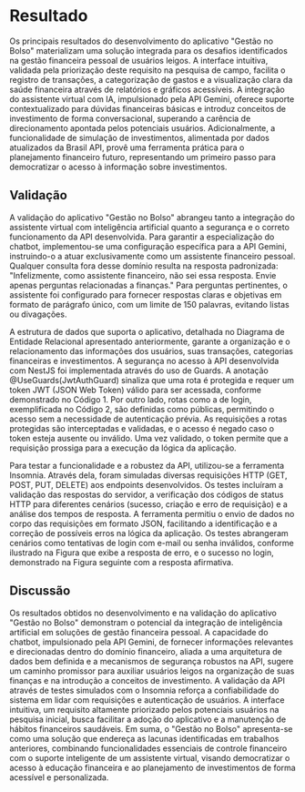 # Resultado

Os principais resultados do desenvolvimento do aplicativo "Gestão no Bolso" materializam uma solução integrada para os desafios identificados na gestão financeira pessoal de usuários leigos. A interface intuitiva, validada pela priorização deste requisito na pesquisa de campo, facilita o registro de transações, a categorização de gastos e a visualização clara da saúde financeira através de relatórios e gráficos acessíveis. A integração do assistente virtual com IA, impulsionado pela API Gemini, oferece suporte contextualizado para dúvidas financeiras básicas e introduz conceitos de investimento de forma conversacional, superando a carência de direcionamento apontada pelos potenciais usuários. Adicionalmente, a funcionalidade de simulação de investimentos, alimentada por dados atualizados da Brasil API, provê uma ferramenta prática para o planejamento financeiro futuro, representando um primeiro passo para democratizar o acesso à informação sobre investimentos. 

## Validação

A validação do aplicativo "Gestão no Bolso" abrangeu tanto a integração do assistente virtual com inteligência artificial quanto a segurança e o correto funcionamento da API desenvolvida. Para garantir a especialização do chatbot, implementou-se uma configuração específica para a API Gemini, instruindo-o a atuar exclusivamente como um assistente financeiro pessoal. Qualquer consulta fora desse domínio resulta na resposta padronizada: "Infelizmente, como assistente financeiro, não sei essa resposta. Envie apenas perguntas relacionadas a finanças." Para perguntas pertinentes, o assistente foi configurado para fornecer respostas claras e objetivas em formato de parágrafo único, com um limite de 150 palavras, evitando listas ou divagações.

A estrutura de dados que suporta o aplicativo, detalhada no Diagrama de Entidade Relacional apresentado anteriormente, garante a organização e o relacionamento das informações dos usuários, suas transações, categorias financeiras e investimentos. A segurança no acesso à API desenvolvida com NestJS foi implementada através do uso de Guards. A anotação @UseGuards(JwtAuthGuard) sinaliza que uma rota é protegida e requer um token JWT (JSON Web Token) válido para ser acessada, conforme demonstrado no Código 1. Por outro lado, rotas como a de login, exemplificada no Código 2, são definidas como públicas, permitindo o acesso sem a necessidade de autenticação prévia. As requisições a rotas protegidas são interceptadas e validadas, e o acesso é negado caso o token esteja ausente ou inválido. Uma vez validado, o token permite que a requisição prossiga para a execução da lógica da aplicação. 

Para testar a funcionalidade e a robustez da API, utilizou-se a ferramenta Insomnia. Através dela, foram simuladas diversas requisições HTTP (GET, POST, PUT, DELETE) aos endpoints desenvolvidos. Os testes incluíram a validação das respostas do servidor, a verificação dos códigos de status HTTP para diferentes cenários (sucesso, criação e erro de requisição) e a análise dos tempos de resposta. A ferramenta permitiu o envio de dados no corpo das requisições em formato JSON, facilitando a identificação e a correção de possíveis erros na lógica da aplicação. Os testes abrangeram cenários como tentativas de login com e-mail ou senha inválidos, conforme ilustrado na Figura que exibe a resposta de erro, e o sucesso no login, demonstrado na Figura seguinte com a resposta afirmativa.

## Discussão

Os resultados obtidos no desenvolvimento e na validação do aplicativo "Gestão no Bolso" demonstram o potencial da integração de inteligência artificial em soluções de gestão financeira pessoal. A capacidade do chatbot, impulsionado pela API Gemini, de fornecer informações relevantes e direcionadas dentro do domínio financeiro, aliada a uma arquitetura de dados bem definida e a mecanismos de segurança robustos na API, sugere um caminho promissor para auxiliar usuários leigos na organização de suas finanças e na introdução a conceitos de investimento. A validação da API através de testes simulados com o Insomnia reforça a confiabilidade do sistema em lidar com requisições e autenticação de usuários. A interface intuitiva, um requisito altamente priorizado pelos potenciais usuários na pesquisa inicial, busca facilitar a adoção do aplicativo e a manutenção de hábitos financeiros saudáveis. Em suma, o "Gestão no Bolso" apresenta-se como uma solução que endereça as lacunas identificadas em trabalhos anteriores, combinando funcionalidades essenciais de controle financeiro com o suporte inteligente de um assistente virtual, visando democratizar o acesso à educação financeira e ao planejamento de investimentos de forma acessível e personalizada. 
